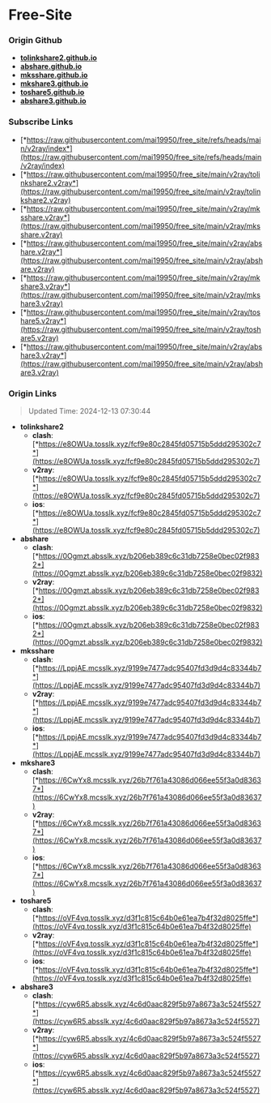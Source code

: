 # Free-Site

### Origin Github

- [**tolinkshare2.github.io**](https://github.com/tolinkshare2/tolinkshare2.github.io)
- [**abshare.github.io**](https://github.com/abshare/abshare.github.io)
- [**mksshare.github.io**](https://github.com/mksshare/mksshare.github.io)
- [**mkshare3.github.io**](https://github.com/mkshare3/mkshare3.github.io)
- [**toshare5.github.io**](https://github.com/toshare5/toshare5.github.io)
- [**abshare3.github.io**](https://github.com/abshare3/abshare3.github.io)

### Subscribe Links

- [*https://raw.githubusercontent.com/mai19950/free_site/refs/heads/main/v2ray/index*](https://raw.githubusercontent.com/mai19950/free_site/refs/heads/main/v2ray/index)
- [*https://raw.githubusercontent.com/mai19950/free_site/main/v2ray/tolinkshare2.v2ray*](https://raw.githubusercontent.com/mai19950/free_site/main/v2ray/tolinkshare2.v2ray)
- [*https://raw.githubusercontent.com/mai19950/free_site/main/v2ray/mksshare.v2ray*](https://raw.githubusercontent.com/mai19950/free_site/main/v2ray/mksshare.v2ray)
- [*https://raw.githubusercontent.com/mai19950/free_site/main/v2ray/abshare.v2ray*](https://raw.githubusercontent.com/mai19950/free_site/main/v2ray/abshare.v2ray)
- [*https://raw.githubusercontent.com/mai19950/free_site/main/v2ray/mkshare3.v2ray*](https://raw.githubusercontent.com/mai19950/free_site/main/v2ray/mkshare3.v2ray)
- [*https://raw.githubusercontent.com/mai19950/free_site/main/v2ray/toshare5.v2ray*](https://raw.githubusercontent.com/mai19950/free_site/main/v2ray/toshare5.v2ray)
- [*https://raw.githubusercontent.com/mai19950/free_site/main/v2ray/abshare3.v2ray*](https://raw.githubusercontent.com/mai19950/free_site/main/v2ray/abshare3.v2ray)

### Origin Links

> Updated Time: 2024-12-13 07:30:44

- **tolinkshare2**
  - **clash**: [*https://e8OWUa.tosslk.xyz/fcf9e80c2845fd05715b5ddd295302c7*](https://e8OWUa.tosslk.xyz/fcf9e80c2845fd05715b5ddd295302c7)
  - **v2ray**: [*https://e8OWUa.tosslk.xyz/fcf9e80c2845fd05715b5ddd295302c7*](https://e8OWUa.tosslk.xyz/fcf9e80c2845fd05715b5ddd295302c7)
  - **ios**: [*https://e8OWUa.tosslk.xyz/fcf9e80c2845fd05715b5ddd295302c7*](https://e8OWUa.tosslk.xyz/fcf9e80c2845fd05715b5ddd295302c7)
- **abshare**
  - **clash**: [*https://0Ogmzt.absslk.xyz/b206eb389c6c31db7258e0bec02f9832*](https://0Ogmzt.absslk.xyz/b206eb389c6c31db7258e0bec02f9832)
  - **v2ray**: [*https://0Ogmzt.absslk.xyz/b206eb389c6c31db7258e0bec02f9832*](https://0Ogmzt.absslk.xyz/b206eb389c6c31db7258e0bec02f9832)
  - **ios**: [*https://0Ogmzt.absslk.xyz/b206eb389c6c31db7258e0bec02f9832*](https://0Ogmzt.absslk.xyz/b206eb389c6c31db7258e0bec02f9832)
- **mksshare**
  - **clash**: [*https://LppjAE.mcsslk.xyz/9199e7477adc95407fd3d9d4c83344b7*](https://LppjAE.mcsslk.xyz/9199e7477adc95407fd3d9d4c83344b7)
  - **v2ray**: [*https://LppjAE.mcsslk.xyz/9199e7477adc95407fd3d9d4c83344b7*](https://LppjAE.mcsslk.xyz/9199e7477adc95407fd3d9d4c83344b7)
  - **ios**: [*https://LppjAE.mcsslk.xyz/9199e7477adc95407fd3d9d4c83344b7*](https://LppjAE.mcsslk.xyz/9199e7477adc95407fd3d9d4c83344b7)
- **mkshare3**
  - **clash**: [*https://6CwYx8.mcsslk.xyz/26b7f761a43086d066ee55f3a0d83637*](https://6CwYx8.mcsslk.xyz/26b7f761a43086d066ee55f3a0d83637)
  - **v2ray**: [*https://6CwYx8.mcsslk.xyz/26b7f761a43086d066ee55f3a0d83637*](https://6CwYx8.mcsslk.xyz/26b7f761a43086d066ee55f3a0d83637)
  - **ios**: [*https://6CwYx8.mcsslk.xyz/26b7f761a43086d066ee55f3a0d83637*](https://6CwYx8.mcsslk.xyz/26b7f761a43086d066ee55f3a0d83637)
- **toshare5**
  - **clash**: [*https://oVF4vq.tosslk.xyz/d3f1c815c64b0e61ea7b4f32d8025ffe*](https://oVF4vq.tosslk.xyz/d3f1c815c64b0e61ea7b4f32d8025ffe)
  - **v2ray**: [*https://oVF4vq.tosslk.xyz/d3f1c815c64b0e61ea7b4f32d8025ffe*](https://oVF4vq.tosslk.xyz/d3f1c815c64b0e61ea7b4f32d8025ffe)
  - **ios**: [*https://oVF4vq.tosslk.xyz/d3f1c815c64b0e61ea7b4f32d8025ffe*](https://oVF4vq.tosslk.xyz/d3f1c815c64b0e61ea7b4f32d8025ffe)
- **abshare3**
  - **clash**: [*https://cyw6R5.absslk.xyz/4c6d0aac829f5b97a8673a3c524f5527*](https://cyw6R5.absslk.xyz/4c6d0aac829f5b97a8673a3c524f5527)
  - **v2ray**: [*https://cyw6R5.absslk.xyz/4c6d0aac829f5b97a8673a3c524f5527*](https://cyw6R5.absslk.xyz/4c6d0aac829f5b97a8673a3c524f5527)
  - **ios**: [*https://cyw6R5.absslk.xyz/4c6d0aac829f5b97a8673a3c524f5527*](https://cyw6R5.absslk.xyz/4c6d0aac829f5b97a8673a3c524f5527)
